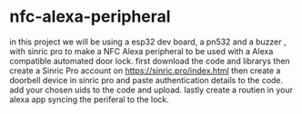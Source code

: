 # nfc-alexa-peripheral
in this project we will be using a esp32 dev board, a pn532 and a buzzer , with sinric pro to make a NFC Alexa peripheral to be used with a Alexa compatible automated door lock.
first download the code and librarys 
then create a Sinric Pro account on https://sinric.pro/index.html
then create a doorbell device in sinric pro and paste authentication details to the code.
add your chosen uids to the code and upload.
lastly create a routien in your alexa app syncing the periferal to the lock.
